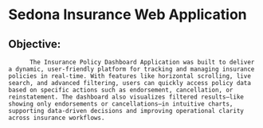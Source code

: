 # Sedona Insurance Web Application

## Objective:
          The Insurance Policy Dashboard Application was built to deliver a dynamic, user-friendly platform for tracking and managing insurance policies in real-time. With features like horizontal scrolling, live search, and advanced filtering, users can quickly access policy data based on specific actions such as endorsement, cancellation, or reinstatement. The dashboard also visualizes filtered results—like showing only endorsements or cancellations—in intuitive charts, supporting data-driven decisions and improving operational clarity across insurance workflows.

